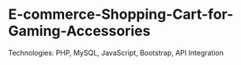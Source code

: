 # E-commerce-Shopping-Cart-for-Gaming-Accessories
Technologies: PHP, MySQL, JavaScript, Bootstrap, API Integration
